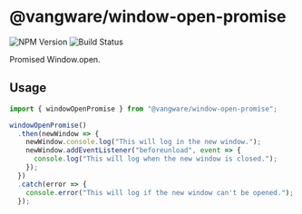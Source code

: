 # @vangware/window-open-promise

![NPM Version](https://img.shields.io/npm/v/@vangware/window-open-promise.svg?style=flat-square)
![Build Status](https://img.shields.io/travis/vangware/window-open-promise.svg?style=flat-square)

Promised Window.open.

## Usage

```typescript
import { windowOpenPromise } from "@vangware/window-open-promise";

windowOpenPromise()
  .then(newWindow => {
    newWindow.console.log("This will log in the new window.");
    newWindow.addEventListener("beforeunload", event => {
      console.log("This will log when the new window is closed.");
    });
  })
  .catch(error => {
    console.error("This will log if the new window can't be opened.");
  });
```

